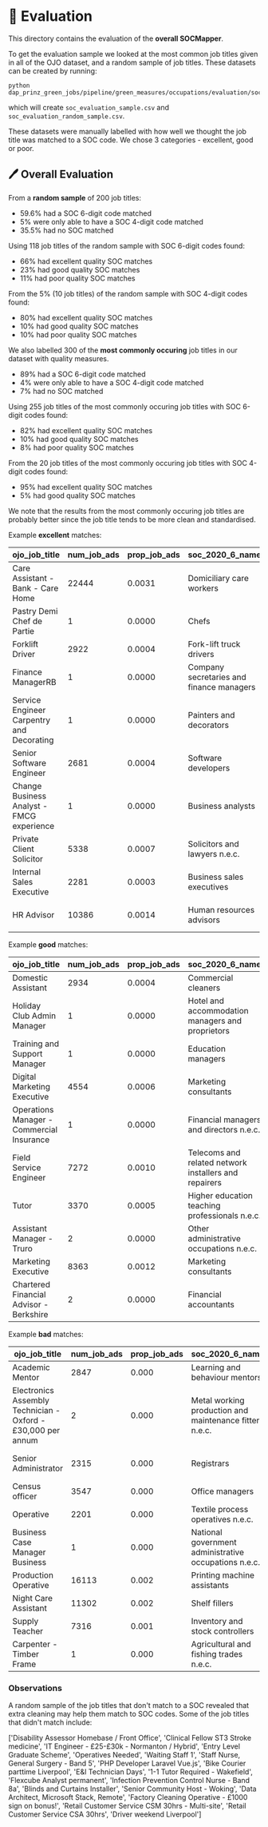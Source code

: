 # 🤔 Evaluation

This directory contains the evaluation of the **overall SOCMapper**.

To get the evaluation sample we looked at the most common job titles given in all of the OJO dataset, and a random sample of job titles. These datasets can be created by running:

```
python dap_prinz_green_jobs/pipeline/green_measures/occupations/evaluation/socmapper_evaluation_sample.py
```

which will create `soc_evaluation_sample.csv` and `soc_evaluation_random_sample.csv`.

These datasets were manually labelled with how well we thought the job title was matched to a SOC code. We chose 3 categories - excellent, good or poor.

## 🖊️ Overall Evaluation

From a **random sample** of 200 job titles:

- 59.6% had a SOC 6-digit code matched
- 5% were only able to have a SOC 4-digit code matched
- 35.5% had no SOC matched

Using 118 job titles of the random sample with SOC 6-digit codes found:

- 66% had excellent quality SOC matches
- 23% had good quality SOC matches
- 11% had poor quality SOC matches

From the 5% (10 job titles) of the random sample with SOC 4-digit codes found:

- 80% had excellent quality SOC matches
- 10% had good quality SOC matches
- 10% had poor quality SOC matches

We also labelled 300 of the **most commonly occuring** job titles in our dataset with quality measures.

- 89% had a SOC 6-digit code matched
- 4% were only able to have a SOC 4-digit code matched
- 7% had no SOC matched

Using 255 job titles of the most commonly occuring job titles with SOC 6-digit codes found:

- 82% had excellent quality SOC matches
- 10% had good quality SOC matches
- 8% had poor quality SOC matches

From the 20 job titles of the most commonly occuring job titles with SOC 4-digit codes found:

- 95% had excellent quality SOC matches
- 5% had good quality SOC matches

We note that the results from the most commonly occuring job titles are probably better since the job title tends to be more clean and standardised.

Example **excellent** matches:

| ojo_job_title                             | num_job_ads | prop_job_ads | soc_2020_6_name                          | occ_matched              | match_prob |
| ----------------------------------------- | ----------- | ------------ | ---------------------------------------- | ------------------------ | ---------- |
| Care Assistant - Bank - Care Home         | 22444       | 0.0031       | Domiciliary care workers                 | home care assistant      | 0.78       |
| Pastry Demi Chef de Partie                | 1           | 0.0000       | Chefs                                    | chef de partie           | 0.79       |
| Forklift Driver                           | 2922        | 0.0004       | Fork-lift truck drivers                  | fork lift truck driver   | 0.88       |
| Finance ManagerRB                         | 1           | 0.0000       | Company secretaries and finance managers | finance manager          | 0.85       |
| Service Engineer Carpentry and Decorating | 1           | 0.0000       | Painters and decorators                  | decorating contractor    | 0.72       |
| Senior Software Engineer                  | 2681        | 0.0004       | Software developers                      | senior software engineer | 1.00       |
| Change Business Analyst - FMCG experience | 1           | 0.0000       | Business analysts                        | business change analyst  | 0.69       |
| Private Client Solicitor                  | 5338        | 0.0007       | Solicitors and lawyers n.e.c.            | solicitor                | 0.75       |
| Internal Sales Executive                  | 2281        | 0.0003       | Business sales executives                | sales executive          | 0.85       |
| HR Advisor                                | 10386       | 0.0014       | Human resources advisors                 | human resources adviser  | 0.85       |

Example **good** matches:

| ojo_job_title                            | num_job_ads | prop_job_ads | soc_2020_6_name                                       | occ_matched                     | match_prob |
| ---------------------------------------- | ----------- | ------------ | ----------------------------------------------------- | ------------------------------- | ---------- |
| Domestic Assistant                       | 2934        | 0.0004       | Commercial cleaners                                   | domestic assistant              | 1          |
| Holiday Club Admin Manager               | 1           | 0.0000       | Hotel and accommodation managers and proprietors      | holiday centre manager          | 0.79       |
| Training and Support Manager             | 1           | 0.0000       | Education managers                                    | learning support manager        | 0.80       |
| Digital Marketing Executive              | 4554        | 0.0006       | Marketing consultants                                 | digital marketing executive     | 1          |
| Operations Manager -Commercial Insurance | 1           | 0.0000       | Financial managers and directors n.e.c.               | insurance company manager       | 0.79       |
| Field Service Engineer                   | 7272        | 0.0010       | Telecoms and related network installers and repairers | home service field engineer     | 0.87       |
| Tutor                                    | 3370        | 0.0005       | Higher education teaching professionals n.e.c.        | course tutor                    | 0.92       |
| Assistant Manager - Truro                | 2           | 0.0000       | Other administrative occupations n.e.c.               | manager's assistant             | 0.78       |
| Marketing Executive                      | 8363        | 0.0012       | Marketing consultants                                 | marketing executive             | 1          |
| Chartered Financial Advisor - Berkshire  | 2           | 0.0000       | Financial accountants                                 | chartered management accountant | 0.70       |

Example **bad** matches:

| ojo_job_title                                                     | num_job_ads | prop_job_ads | soc_2020_6_name                                         | occ_matched                       | match_prob |
| ----------------------------------------------------------------- | ----------- | ------------ | ------------------------------------------------------- | --------------------------------- | ---------- |
| Academic Mentor                                                   | 2847        | 0.000        | Learning and behaviour mentors                          | learning mentor                   | 0.85       |
| Electronics Assembly Technician - Oxford - &#163;30,000 per annum | 2           | 0.000        | Metal working production and maintenance fitters n.e.c. | assembly engineer                 | 0.67       |
| Senior Administrator                                              | 2315        | 0.000        | Registrars                                              | senior registration administrator | 0.84       |
| Census officer                                                    | 3547        | 0.000        | Office managers                                         | census district manager           | 0.80       |
| Operative                                                         | 2201        | 0.000        | Textile process operatives n.e.c.                       | general operative                 | 0.77       |
| Business Case Manager Business                                    | 1           | 0.000        | National government administrative occupations n.e.c.   | case manager                      | 0.76       |
| Production Operative                                              | 16113       | 0.002        | Printing machine assistants                             | finishing operative               | 0.76       |
| Night Care Assistant                                              | 11302       | 0.002        | Shelf fillers                                           | night assistant                   | 0.86       |
| Supply Teacher                                                    | 7316        | 0.001        | Inventory and stock controllers                         | supplies superintendent           | 0.72       |
| Carpenter - Timber Frame                                          | 1           | 0.000        | Agricultural and fishing trades n.e.c.                  | timber contractor                 | 0.72       |

### Observations

A random sample of the job titles that don't match to a SOC revealed that extra cleaning may help them match to SOC codes. Some of the job titles that didn't match include:

['Disability Assessor Homebase / Front Office', 'Clinical Fellow ST3 Stroke medicine', 'IT Engineer - &#163;25-&#163;30k - Normanton / Hybrid', 'Entry Level Graduate Scheme', 'Operatives Needed', 'Waiting Staff 1', 'Staff Nurse, General Surgery - Band 5', 'PHP Developer Laravel Vue.js', 'Bike Courier parttime Liverpool', 'E&amp;I Technician Days', '1-1 Tutor Required - Wakefield', 'Flexcube Analyst permanent', 'Infection Prevention Control Nurse - Band 8a', 'Blinds and Curtains Installer', 'Senior Community Host - Woking', 'Data Architect, Microsoft Stack, Remote', 'Factory Cleaning Operative - &#163;1000 sign on bonus!', 'Retail Customer Service CSM 30hrs - Multi-site', 'Retail Customer Service CSA 30hrs', 'Driver weekend Liverpool']
